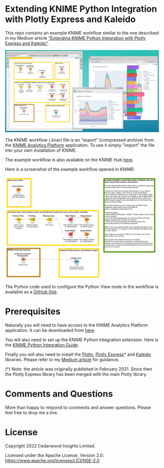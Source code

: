 # Extending KNIME Python Integration with Plotly Express and Kaleido
This repo contains an example KNIME workflow similar to the one described in my Medium article ["Extending KNIME Python Integration with Plotly Express and Kaleido"](https://medium.com/towards-data-science/extending-knime-python-integration-with-plotly-express-and-kaleido-5c306074a5ca).

[![KNIME Workflow Desktop View](/assets/knime-workflow-desktop-with-images.png "Medium Article")](https://medium.com/towards-data-science/extending-knime-python-integration-with-plotly-express-and-kaleido-5c306074a5ca)

The KNIME workflow (.knar) file is an "export" (compressed archive) from the [KNIME Analytics Platform](https://www.knime.com/knime-analytics-platform) application. To use it simply "import" the file into your own installation of KNIME.

The example workflow is also available on the KNIME Hub [here](https://hub.knime.com/mike_h/spaces/Python%20View%20using%20Plotly%20Express%20and%20Kaleido/latest/~kx7a_cKchjPQrzXJ/).

Here is a screenshot of the example workflow opened in KNIME:

![Example KNIME Workflow](/assets/knime-workflow-screenshot.png)

The Python code used to configure the Python View node in the workflow is available as a [GitHub Gist](https://gist.github.com/cedarwood-insights/dc6e62d162fc12c454c78e29060de230).

# Prerequisites
Naturally you will need to have access to the KNIME Analytics Platform application.
It can be downloaded from [here](https://www.knime.com/knime-analytics-platform).

You will also need to set up the KNIME Python Integration extension. Here is the [KNIME Python Integration Guide](https://docs.knime.com/latest/python_installation_guide).

Finally you will also need to install the [Plotly](https://plotly.com/python/), [Plotly Express](https://plotly.com/python/plotly-express/)* and [Kaleido](https://pypi.org/project/kaleido/) libraries. Please refer to my [Medium article](https://medium.com/towards-data-science/extending-knime-python-integration-with-plotly-express-and-kaleido-5c306074a5ca) for guidance.

(*) Note: the article was originally published in February 2021. Since then the Plotly Express library has been merged with the main Plotly library.

# Comments and Questions
More than happy to respond to comments and answer questions. Please feel free to drop me a line.

# License
Copyright 2022 Cedarwood Insights Limited.

Licensed under the Apache License, Version 2.0: https://www.apache.org/licenses/LICENSE-2.0
